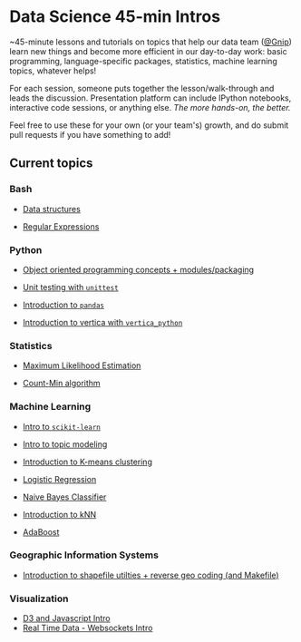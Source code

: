 # Data Science 45-min Intros

~45-minute lessons and tutorials on topics that help our data team ([@Gnip](http://gnip.com)) learn new things and become more efficient in our day-to-day work: basic programming, language-specific packages, statistics, machine learning topics, whatever helps! 

For each session, someone puts together the lesson/walk-through and leads the discussion. Presentation platform can include IPython notebooks, interactive code sessions, or anything else. *The more hands-on, the better.*

Feel free to use these for your own (or your team's) growth, and do submit pull requests if you have something to add! 

## Current topics


### Bash

- [Data structures](bash-201)

- [Regular Expressions](regex-101)


### Python

- [Object oriented programming concepts + modules/packaging](python-oop)

- [Unit testing with ``unittest``](python-unittest)

- [Introduction to ``pandas``](pandas-101)

- [Introduction to vertica with ``vertica_python``](vertica-101)


### Statistics

- [Maximum Likelihood Estimation](max-likelihood)

- [Count-Min algorithm](count-min)


### Machine Learning

- [Intro to ``scikit-learn``](sklearn-101)

- [Intro to topic modeling](topic-modeling-101)

- [Introduction to K-means clustering](k-means)

- [Logistic Regression](logistic-regression)

- [Naive Bayes Classifier](naive-bayes-classifier-101)

- [Introduction to kNN](kNN-101)

- [AdaBoost](adaboost)


### Geographic Information Systems

- [Introduction to shapefile utilties + reverse geo coding (and Makefile)](gis_tools)

### Visualization

- [D3 and Javascript Intro](d3-101)
- [Real Time Data - Websockets Intro](websockets-101)



